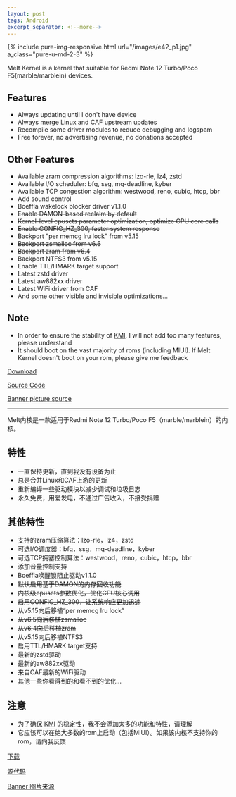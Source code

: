 ```yaml
---
layout: post
tags: Android
excerpt_separator: <!--more-->
---
```


{% include pure-img-responsive.html url="/images/e42_p1.jpg" a_class="pure-u-md-2-3" %}

Melt Kernel is a kernel that suitable for Redmi Note 12 Turbo/Poco F5(marble/marblein) devices.

<!--more-->

## Features

- Always updating until I don&#39;t have device
- Always merge Linux and CAF upstream updates
- Recompile some driver modules to reduce debugging and logspam
- Free forever, no advertising revenue, no donations accepted

## Other Features

- Available zram compression algorithms: lzo-rle, lz4, zstd
- Available I/O scheduler: bfq, ssg, mq-deadline, kyber
- Available TCP congestion algorithm: westwood, reno, cubic, htcp, bbr
- Add sound control
- Boeffla wakelock blocker driver v1.1.0
- ~~Enable DAMON-based reclaim by default~~
- ~~Kernel-level cpusets parameter optimization, optimize CPU core calls~~
- ~~Enable CONFIG_HZ_300, faster system response~~
- Backport "per memcg lru lock" from v5.15
- ~~Backport zsmalloc from v6.5~~
- ~~Backport zram from v6.4~~
- Backport NTFS3 from v5.15
- Enable TTL/HMARK target support
- Latest zstd driver
- Latest aw882xx driver
- Latest WiFi driver from CAF
- And some other visible and invisible optimizations...

## Note

- In order to ensure the stability of [KMI](https://source.android.com/docs/core/architecture/kernel/stable-kmi), I will not add too many features, please understand
- It should boot on the vast majority of roms (including MIUI). If Melt Kernel doesn&#39;t boot on your rom, please give me feedback

[Download](https://github.com/Pzqqt/android_kernel_xiaomi_marble/releases)

[Source Code](https://github.com/Pzqqt/android_kernel_xiaomi_marble)

[Banner picture source](https://www.pixiv.net/artworks/82352299)

------

Melt内核是一款适用于Redmi Note 12 Turbo/Poco F5（marble/marblein）的内核。

## 特性

- 一直保持更新，直到我没有设备为止
- 总是合并Linux和CAF上游的更新
- 重新编译一些驱动模块以减少调试和垃圾日志
- 永久免费，用爱发电，不通过广告收入，不接受捐赠

## 其他特性

- 支持的zram压缩算法：lzo-rle，lz4，zstd
- 可选I/O调度器：bfq，ssg，mq-deadline，kyber
- 可选TCP拥塞控制算法：westwood，reno，cubic，htcp，bbr
- 添加音量控制支持
- Boeffla唤醒锁阻止驱动v1.1.0
- ~~默认启用基于DAMON的内存回收功能~~
- ~~内核级cpusets参数优化，优化CPU核心调用~~
- ~~启用CONFIG_HZ_300，让系统响应更加迅速~~
- 从v5.15向后移植“per memcg lru lock”
- ~~从v6.5向后移植zsmalloc~~
- ~~从v6.4向后移植zram~~
- 从v5.15向后移植NTFS3
- 启用TTL/HMARK target支持
- 最新的zstd驱动
- 最新的aw882xx驱动
- 来自CAF最新的WiFi驱动
- 其他一些你看得到的和看不到的优化...

## 注意

- 为了确保 [KMI](https://source.android.com/docs/core/architecture/kernel/stable-kmi) 的稳定性，我不会添加太多的功能和特性，请理解
- 它应该可以在绝大多数的rom上启动（包括MIUI）。如果该内核不支持你的rom，请向我反馈

[下载](https://github.com/Pzqqt/android_kernel_xiaomi_marble/releases)

[源代码](https://github.com/Pzqqt/android_kernel_xiaomi_marble)

[Banner 图片来源](https://www.pixiv.net/artworks/82352299)
